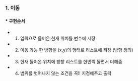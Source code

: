 ### 1. 이동 
#### * 구현순서 
- 1. 입력으로 들어온 현재 위치를 변수에 저장
- 2. 이동 가능 한 방향을 (x,y)의 형태로 리스트에 저장 (방향 정의)
- 3. 현재 들어온 위치에 방향 리스트를 한번씩 돌면서 더해줌 
- 4. 범위를 벗어나지 않는 조건을 꼭!! 지정해주고 출력 

